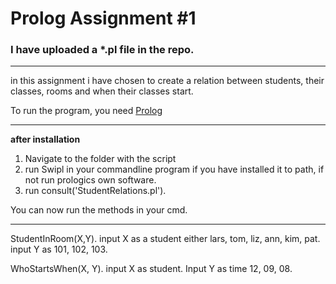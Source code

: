 

# Prolog Assignment #1

### I have uploaded a *.pl file in the repo. 
***
in this assignment i have chosen to create a relation between students, their classes, rooms and when their classes start.

To run the program, you need [Prolog](https://www.swi-prolog.org/)

***
__after installation__
1. Navigate to the folder with the script
2. run Swipl in your commandline program if you have installed it to path, if not run prologics own software.
3. run consult('StudentRelations.pl').

You can now run the methods in your cmd. 
***

StudentInRoom(X,Y).
input X as a student either lars, tom, liz, ann, kim, pat.
input Y as 101, 102, 103.

WhoStartsWhen(X, Y).
input X as student.
Input Y as time 12, 09, 08.
